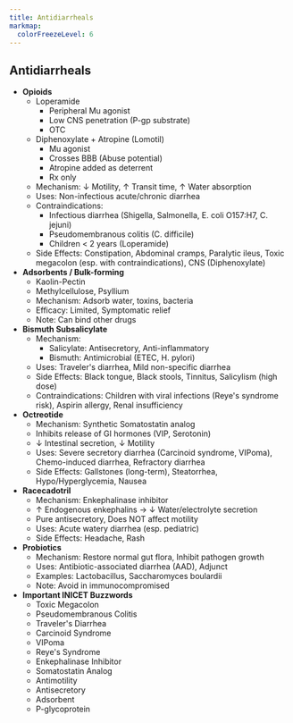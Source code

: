 ```yaml
---
title: Antidiarrheals
markmap:
  colorFreezeLevel: 6
---
```


## Antidiarrheals

-   **Opioids**
    -   Loperamide
        -   Peripheral Mu agonist
        -   Low CNS penetration (P-gp substrate)
        -   OTC
    -   Diphenoxylate + Atropine (Lomotil)
        -   Mu agonist
        -   Crosses BBB (Abuse potential)
        -   Atropine added as deterrent
        -   Rx only
    -   Mechanism: $\downarrow$ Motility, $\uparrow$ Transit time, $\uparrow$ Water absorption
    -   Uses: Non-infectious acute/chronic diarrhea
    -   Contraindications:
        -   Infectious diarrhea (Shigella, Salmonella, E. coli O157:H7, C. jejuni)
        -   Pseudomembranous colitis (C. difficile)
        -   Children < 2 years (Loperamide)
    -   Side Effects: Constipation, Abdominal cramps, Paralytic ileus, Toxic megacolon (esp. with contraindications), CNS (Diphenoxylate)
-   **Adsorbents / Bulk-forming**
    -   Kaolin-Pectin
    -   Methylcellulose, Psyllium
    -   Mechanism: Adsorb water, toxins, bacteria
    -   Efficacy: Limited, Symptomatic relief
    -   Note: Can bind other drugs
-   **Bismuth Subsalicylate**
    -   Mechanism:
        -   Salicylate: Antisecretory, Anti-inflammatory
        -   Bismuth: Antimicrobial (ETEC, H. pylori)
    -   Uses: Traveler's diarrhea, Mild non-specific diarrhea
    -   Side Effects: Black tongue, Black stools, Tinnitus, Salicylism (high dose)
    -   Contraindications: Children with viral infections (Reye's syndrome risk), Aspirin allergy, Renal insufficiency
-   **Octreotide**
    -   Mechanism: Synthetic Somatostatin analog
    -   Inhibits release of GI hormones (VIP, Serotonin)
    -   $\downarrow$ Intestinal secretion, $\downarrow$ Motility
    -   Uses: Severe secretory diarrhea (Carcinoid syndrome, VIPoma), Chemo-induced diarrhea, Refractory diarrhea
    -   Side Effects: Gallstones (long-term), Steatorrhea, Hypo/Hyperglycemia, Nausea
-   **Racecadotril**
    -   Mechanism: Enkephalinase inhibitor
    -   $\uparrow$ Endogenous enkephalins $\rightarrow$ $\downarrow$ Water/electrolyte secretion
    -   Pure antisecretory, Does NOT affect motility
    -   Uses: Acute watery diarrhea (esp. pediatric)
    -   Side Effects: Headache, Rash
-   **Probiotics**
    -   Mechanism: Restore normal gut flora, Inhibit pathogen growth
    -   Uses: Antibiotic-associated diarrhea (AAD), Adjunct
    -   Examples: Lactobacillus, Saccharomyces boulardii
    -   Note: Avoid in immunocompromised
-   **Important INICET Buzzwords**
    -   Toxic Megacolon
    -   Pseudomembranous Colitis
    -   Traveler's Diarrhea
    -   Carcinoid Syndrome
    -   VIPoma
    -   Reye's Syndrome
    -   Enkephalinase Inhibitor
    -   Somatostatin Analog
    -   Antimotility
    -   Antisecretory
    -   Adsorbent
    -   P-glycoprotein
